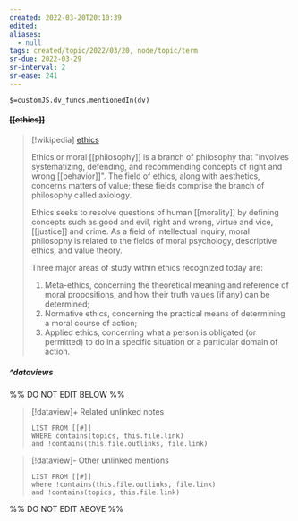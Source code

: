 ```yaml
---
created: 2022-03-20T20:10:39 
edited: 
aliases:
  - null
tags: created/topic/2022/03/20, node/topic/term
sr-due: 2022-03-29
sr-interval: 2
sr-ease: 241
---
```

`$=customJS.dv_funcs.mentionedIn(dv)`

#### <s class="topic-title">[[ethics]]</s>

> [!wikipedia] [ethics](https://en.wikipedia.org/wiki/Ethics)
> 
> Ethics or moral [[philosophy]] is a branch of philosophy that "involves systematizing, defending, and recommending concepts of right and wrong [[behavior]]". The field of ethics, along with aesthetics, concerns matters of value; these fields comprise the branch of philosophy called axiology.
> 
> Ethics seeks to resolve questions of human [[morality]] by defining concepts such as good and evil, right and wrong, virtue and vice, [[justice]] and crime. As a field of intellectual inquiry, moral philosophy is related to the fields of moral psychology, descriptive ethics, and value theory.
> 
> Three major areas of study within ethics recognized today are:
> 
> 1. Meta-ethics, concerning the theoretical meaning and reference of moral propositions, and how their truth values (if any) can be determined;
> 2. Normative ethics, concerning the practical means of determining a moral course of action;
> 3. Applied ethics, concerning what a person is obligated (or permitted) to do in a specific situation or a particular domain of action.
>


##### ^dataviews

%% DO NOT EDIT BELOW %%
> [!dataview]+ Related unlinked notes
> ```dataview
> LIST FROM [[#]]
> WHERE contains(topics, this.file.link)
> and !contains(this.file.outlinks, file.link)
> ```
 
> [!dataview]- Other unlinked mentions
> ```dataview
> LIST FROM [[#]]
> where !contains(this.file.outlinks, file.link)
> and !contains(topics, this.file.link)
> ```

%% DO NOT EDIT ABOVE %%